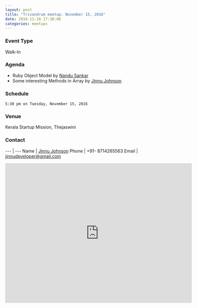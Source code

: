 ```yaml
---
layout: post
title: "Trivandrum meetup: November 15, 2016"
date: 2016-11-10 17:30:00
categories: meetups
---
```


### Event Type

Walk-In

### Agenda

* Ruby Object Model by [Nandu Sankar](https://github.com/nandusankar)
* Some interesting Methods in Array by [Jinnu Johnson](https://github.com/jinnujohnson)


### Schedule

`5:30 pm on Tuesday, November 15, 2016`

### Venue

Kerala Startup Mission, Thejaswini

### Contact

---   | ---
Name  | [Jinnu Johnson](https://github.com/jinnujohnson)
Phone | +91- 8714265563
Email | jinnudeveloper@gmail.com

<iframe src="https://www.google.com/maps/embed?pb=!1m18!1m12!1m3!1d52533.14163755672!2d76.85221311402884!3d8.561406849523028!2m3!1f0!2f0!3f0!3m2!1i1024!2i768!4f13.1!3m3!1m2!1s0x3b05befa945e2447%3A0x9622564b6e405dce!2sKerala+Startup+Mission!5e0!3m2!1sen!2s!4v1451630859117" width="600" height="450" frameborder="0" style="border:0" allowfullscreen></iframe>

